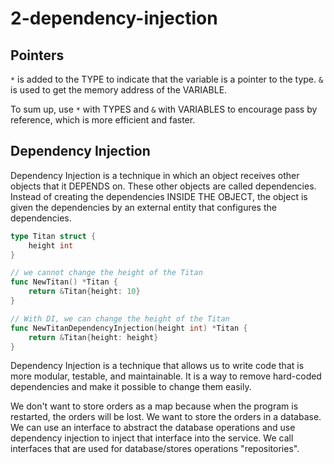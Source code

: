 # 2-dependency-injection

## Pointers
`*` is added to the TYPE to indicate that the variable is a pointer to the type.
`&` is used to get the memory address of the VARIABLE.

To sum up, use `*` with TYPES and `&` with VARIABLES to encourage pass by reference, which is more efficient and faster.

## Dependency Injection
Dependency Injection is a technique in which an object receives other objects that it DEPENDS on. These other objects are called dependencies. Instead of creating the dependencies INSIDE THE OBJECT, the object is given the dependencies by an external entity that configures the dependencies.
```go
type Titan struct {
    height int
}

// we cannot change the height of the Titan
func NewTitan() *Titan {
    return &Titan{height: 10}
}

// With DI, we can change the height of the Titan
func NewTitanDependencyInjection(height int) *Titan {
    return &Titan{height: height}
}
```

Dependency Injection is a technique that allows us to write code that is more modular, testable, and maintainable. It is a way to remove hard-coded dependencies and make it possible to change them easily.

We don't want to store orders as a map because when the program is restarted, the orders will be lost. We want to store the orders in a database. We can use an interface to abstract the database operations and use dependency injection to inject that interface into the service. We call interfaces that are used for database/stores operations "repositories".